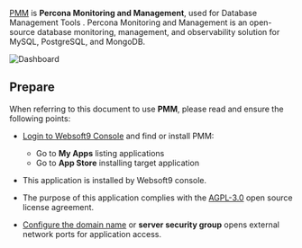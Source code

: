 [PMM](https://www.percona.com/) is **Percona Monitoring and Management**, used for Database Management Tools . Percona Monitoring and Management is an open-source database monitoring, management, and observability solution for MySQL, PostgreSQL, and MongoDB.


![Dashboard](https://libs.websoft9.com/Websoft9/DocsPicture/zh/pmm/pmm-dashboard-websoft9.png)


## Prepare

When referring to this document to use **PMM**, please read and ensure the following points:

- [Login to Websoft9 Console](./login-console) and find or install PMM:
  - Go to **My Apps** listing applications 
  - Go to **App Store** installing target application

- This application is installed by Websoft9 console.


- The purpose of this application complies with the [AGPL-3.0](https://opensource.org/licenses/AGPL-3.0) open source license agreement.


- [Configure the domain name](./domain-set) or **server security group** opens external network ports for application access.